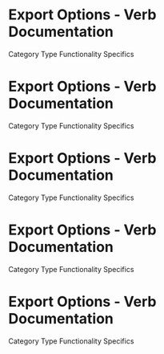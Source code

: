  
# Export Options - Verb Documentation
 
Category                  Type                      Functionality             Specifics                
 
# Export Options - Verb Documentation
 
Category                  Type                      Functionality             Specifics                
 
# Export Options - Verb Documentation
 
Category                  Type                      Functionality             Specifics                
 
# Export Options - Verb Documentation
 
Category                  Type                      Functionality             Specifics                
 
# Export Options - Verb Documentation
 
Category                  Type                      Functionality             Specifics                
